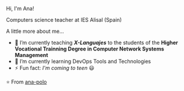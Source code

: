 Hi, I'm Ana! 


Computers science teacher at IES Alisal (Spain)


 A little more about me...

- 🔭 I’m currently teaching **_X-Languajes_** to the students of the **Higher Vocational Trainning Degree in Computer Network Systems Management**
- 🌱 I’m currently learning DevOps Tools and Technologies
- ⚡ Fun fact: *I'm coming to teen* 😃

⭐️ From [ana-polo](https://github.com/ana-polo)
